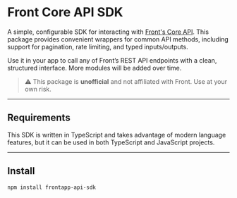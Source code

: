 # Front Core API SDK

A simple, configurable SDK for interacting with [Front's Core API](https://dev.frontapp.com/reference/introduction). This package provides convenient wrappers for common API methods, including support for pagination, rate limiting, and typed inputs/outputs.

Use it in your app to call any of Front’s REST API endpoints with a clean, structured interface. More modules will be added over time.

> ⚠️ This package is **unofficial** and not affiliated with Front. Use at your own risk.

---

## Requirements

This SDK is written in TypeScript and takes advantage of modern language features, but it can be used in both TypeScript and JavaScript projects.

---

## Install

```bash
npm install frontapp-api-sdk
